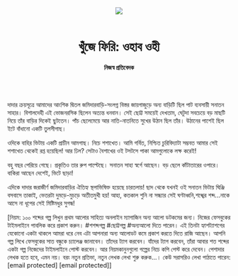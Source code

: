 <div align=center>
<img src=https://images.prothomalo.com/prothomalo-bangla/2021-01/1d75151c-eff9-4e9f-ac28-aebc4618d00f/palo_bangla_og.png />
<br><br>
<h1>খুঁজে ফিরি: ওহাব ওহী</h1> 
<h4>নিজস্ব প্রতিবেদক</h4>
<br><br>
</div>

দাদার ক্রয়সূত্রে আমাদের আংশিক দ্বিতল জমিদারবাড়ি-সংলগ্ন বিস্তর জায়গাজুড়ে অন্য বাড়িটি ছিল পাট ব্যবসায়ী সনাতন সাহার। বিশালদেহী এই ভোজনরসিক ছিলেন অত্যন্ত ধনবান। সেই ছোট্ট সময়েই দেখতাম, ঘেটুদা সবচেয়ে বড় মাছটি নিয়ে তাঁর বাড়ির দিকেই ছুটতেন। পাঁচ ছেলেমেয়ে আর নাতি-নাতনিতে সুখের উঠান ছিল তাঁর। উঠানের পাশেই ছিল ইটে বাঁধানো একটি তুলসীগাছ।

ওদিকে বাহির ভিটায় একটি প্রাচীন আমগাছ। নিচে শশাখেত। আমি গর্বিত, নিশ্চিত চুরিবিদ্যাটা সম্ভবত আমার সেই শশাখেত থেকেই রপ্ত হয়েছিল! আর ঢিল? সেটাও বৈশাখের ওই টসটসে পাকা আমগুলোকে লক্ষ করেই!

বহু বছর পেরিয়ে গেছে। প্রকৃতিও তার রুপ পাল্টেছে। সনাতন সাহা স্বর্গে আছেন। বড় ছেলে কাঁটাতারের ওপারে। বাকিরা আছেন দেশেই, ভিটে ছাড়া!

এদিকে দাদার জরাজীর্ণ জমিদারবাড়ির ঐতিহ্য স্থলাভিষিক্ত হয়েছে চারতলায়! ছাদ থেকে যখনই ওই সনাতন ভিটায় ঘিঞ্জি বসবাসে তাকাই, ভেতরটা দুমড়ে-মুচড়ে অতীতমুখী হয়! আহা, কতকাল শুনি না সন্ধ্যার সেই ঘণ্টাধ্বনি,শঙ্খের শব্দ...নাকে আসে না ধূপের সেই মিষ্টিমধুর সুগন্ধ!

[নিয়ম: ১০০ শব্দের গল্প লিখুন প্রথম আলোর সাহিত্য অনলাইন ম্যাগাজিন অন্য আলো ডটকমের জন্য। নিজের ফেসবুকের টাইমলাইনে পাবলিক করে প্রকাশ করুন। #শশব্দগল্প #ছোট্টগল্প #অন্যআলো দিতে পারেন। এই তিনটা হ্যাশট্যাশগের যেকোনো একটা থাকলে আমরা ধরে নেব এটা আপনারা অন্য আলোডট কমে প্রকাশ করতে দিতে রাজি আছেন। আপনি গল্প লিখে ফেসবুকের সাত বন্ধুকে চ্যালেঞ্জ জানাবেন। তাঁদের ট্যাগ করবেন। যাঁদের ট্যাগ করবেন, তাঁরা আবার শত শব্দের একটা গল্প নিজেদের টাইমলাইনে পোস্ট করবেন। আর নিয়মকানুনগুলো গল্পের নিচে কপি পেস্ট করে দেবেন। পেশাদার লেখক হতে হবে, এমন নয়। বরং নতুন প্রতিভা, নতুন লেখক লেখা শুরু করুক...। কেউ সরাসরিও লেখা পাঠাতে পারেন: [email protected] [email protected]]
